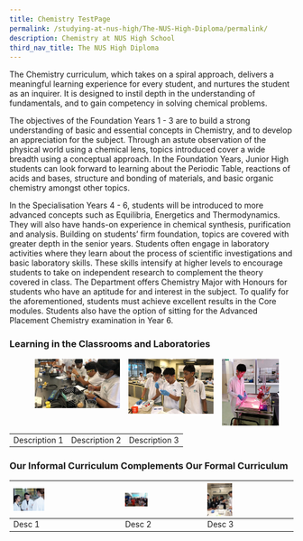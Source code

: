 ```yaml
---
title: Chemistry TestPage
permalink: /studying-at-nus-high/The-NUS-High-Diploma/permalink/
description: Chemistry at NUS High School
third_nav_title: The NUS High Diploma
---
```

The Chemistry curriculum, which takes on a spiral approach, delivers a meaningful learning experience for every student, and nurtures the student as an inquirer. It is designed to instil depth in the understanding of fundamentals, and to gain competency in solving chemical problems.   

The objectives of the Foundation Years 1 - 3 are to build a strong understanding of basic and essential concepts in Chemistry, and to develop an appreciation for the subject. Through an astute observation of the physical world using a chemical lens, topics introduced cover a wide breadth using a conceptual approach.  In the Foundation Years, Junior High students can look forward to learning about the Periodic Table, reactions of acids and bases, structure and bonding of materials, and basic organic chemistry amongst other topics. 

In the Specialisation Years 4 - 6, students will be introduced to more advanced concepts such as Equilibria, Energetics and Thermodynamics. They will also have hands-on experience in chemical synthesis, purification and analysis. Building on students’ firm foundation, topics are covered with greater depth in the senior years. Students often engage in laboratory activities where they learn about the process of scientific investigations and basic laboratory skills. These skills intensify at higher levels to encourage students to take on independent research to complement the theory covered in class.   The Department offers Chemistry Major with Honours for students who have an aptitude for and interest in the subject. To qualify for the aforementioned, students must achieve excellent results in the Core modules. Students also have the option of sitting for the Advanced Placement Chemistry examination in Year 6.

### Learning in the Classrooms and Laboratories

<p><a href="/chemistry/wonderment-in-the-classroom/"><img src="/images/Chemistry/chem1.jpg" style="width:30%;margin-right:15px;margin-left:45px;" align = "left"></a></p>
<p><a href="/chemistry/wonderment-in-the-classroom/"><img src="/images/Chemistry/chem2.jpg" style="width:30%;margin-right:15px;" align = "left"></a></p>
<p><a href="/chemistry/wonderment-in-the-classroom/"><img src="/images/Chemistry/chem3.jpg" style="width:20%;margin-right:15px;" align = "left"></a></p>

<br clear="left"/>

|  |  |  |
|:---:|:---:|:---:|
| Description 1 | Description 2 | Description 3 |

### Our Informal Curriculum Complements Our Formal Curriculum

<table>
	<thead>
		<tr>
			<th style="align: center">
				<img src="/images/chem4.jpg" style="margin-right:15px; width:30%" align="left">
			</th>
			<th style="align: center">
				<img src="/images/chem5.jpg" style="margin-right:15px; width:30%" align="left" >
			</th>
			<th style="align: center">
				<img src="/images/chem6.jpg" style="margin-right:15px; width:30%" align="left">
			</th>
		</tr>
	</thead>
	<tbody>
		<tr>
			<td> Desc 1 </td>
			<td> Desc 2 </td>
			<td> Desc 3 </td>
		</tr>
	</tbody>
</table>